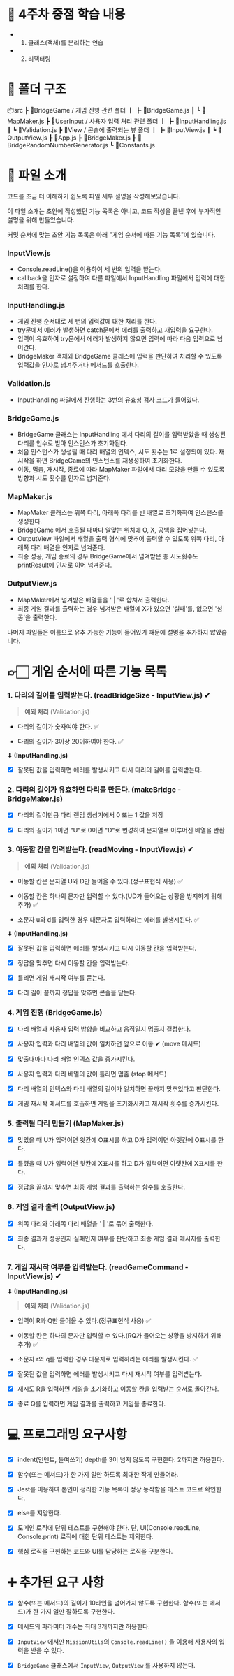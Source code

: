 # 📌 4주차 중점 학습 내용

* 1. 클래스(객체)를 분리하는 연습

* 2. 리팩터링

# 📁 폴더 구조

📦src
 ┣ 📂BridgeGame / 게임 진행 관련 폴더
 ┃ ┣ 📜BridgeGame.js 
 ┃ ┗ 📜MapMaker.js
 ┣ 📂UserInput / 사용자 입력 처리 관련 폴더
 ┃ ┣ 📜InputHandling.js
 ┃ ┗ 📜Validation.js
 ┣ 📂View / 콘솔에 출력되는 뷰 폴더
 ┃ ┣ 📜InputView.js
 ┃ ┗ 📜OutputView.js
 ┣ 📜App.js
 ┣ 📜BridgeMaker.js
 ┣ 📜BridgeRandomNumberGenerator.js
 ┗ 📜Constants.js

# 📝 파일 소개

코드를 조금 더 이해하기 쉽도록 파일 세부 설명을 작성해보았습니다.

이 파일 소개는 초안에 작성했던 기능 목록은 아니고, 코드 작성을 끝낸 후에 부가적인 설명을 위해 만들었습니다.

커밋 순서에 맞는 초안 기능 목록은 아래 "게임 순서에 따른 기능 목록"에 있습니다.

### InputView.js 

  * Console.readLine()을 이용하여 세 번의 입력을 받는다.
  * callback을 인자로 설정하여 다른 파일에서 InputHandling 파일에서 입력에 대한 처리를 한다.

### InputHandling.js

  * 게임 진행 순서대로 세 번의 입력값에 대한 처리를 한다.
  * try문에서 에러가 발생하면 catch문에서 에러를 출력하고 재입력을 요구한다.
  * 입력이 유효하여 try문에서 에러가 발생하지 않으면 입력에 따라 다음 입력으로 넘어간다.
  * BridgeMaker 객체와 BridgeGame 클래스에 입력을 판단하여 처리할 수 있도록 입력값을 인자로 넘겨주거나 메서드를 호출한다.

### Validation.js

  * InputHandling 파일에서 진행하는 3번의 유효성 검사 코드가 들어있다.

### BridgeGame.js

  * BridgeGame 클래스는 InputHandling 에서 다리의 길이를 입력받았을 때 생성된 다리를 인수로 받아 인스턴스가 초기화된다.
  * 처음 인스턴스가 생성될 때 다리 배열의 인덱스, 시도 횟수는 1로 설정되어 있다. 재시작을 하면 BridgeGame의 인스턴스를 재생성하여 초기화한다.
  * 이동, 멈춤, 재시작, 종료에 따라 MapMaker 파일에서 다리 모양을 만들 수 있도록 방향과 시도 횟수를 인자로 넘겨준다.

### MapMaker.js

  * MapMaker 클래스는 위쪽 다리, 아래쪽 다리를 빈 배열로 초기화하여 인스턴스를 생성한다.
  * BridgeGame 에서 호출될 때마다 알맞는 위치에 O, X, 공백을 집어넣는다.
  * OutputView 파일에서 배열을 출력 형식에 맞추어 출력할 수 있도록 위쪽 다리, 아래쪽 다리 배열을 인자로 넘겨준다.
  * 최종 성공, 게임 종료의 경우 BridgeGame에서 넘겨받은 총 시도횟수도 printResult에 인자로 이어 넘겨준다.

### OutputView.js

  * MapMaker에서 넘겨받은 배열들을 ' | '로 합쳐서 출력한다.
  * 최종 게임 결과를 출력하는 경우 넘겨받은 배열에 X가 있으면 '실패'를, 없으면 '성공'을 출력한다.

나머지 파일들은 이름으로 유추 가능한 기능이 들어있기 때문에 설명을 추가하지 않았습니다.

# 👉🏻 게임 순서에 따른 기능 목록

### 1. 다리의 길이를 입력받는다. (readBridgeSize - InputView.js) ✔
  
> **예외 처리** (Validation.js)
    
  * 다리의 길이가 숫자여야 한다. ✅

  * 다리의 길이가 3이상 20이하여야 한다. ✅

**⬇ (InputHandling.js)**

  - [x] 잘못된 값을 입력하면 에러를 발생시키고 다시 다리의 길이를 입력받는다.

### 2. 다리의 길이가 유효하면 다리를 만든다. (makeBridge - BridgeMaker.js)

  - [x] 다리의 길이만큼 다리 랜덤 생성기에서 0 또는 1 값을 저장

  - [x] 다리의 길이가 1이면 "U"로 0이면 "D"로 변경하여 문자열로 이루어진 배열을 반환

### 3. 이동할 칸을 입력받는다. (readMoving - InputView.js) ✔

  > **예외 처리** (Validation.js)

  * 이동할 칸은 문자열 U와 D만 들어올 수 있다.(정규표현식 사용) ✅

  * 이동할 칸은 하나의 문자만 입력할 수 있다.(UD가 들어오는 상황을 방지하기 위해 추가) ✅

  * 소문자 u와 d를 입력한 경우 대문자로 입력하라는 에러를 발생시킨다. ✅

**⬇ (InputHandling.js)**

  - [x] 잘못된 값을 입력하면 에러를 발생시키고 다시 이동할 칸을 입력받는다. 

  - [x] 정답을 맞추면 다시 이동할 칸을 입력받는다.

  - [x] 틀리면 게임 재시작 여부를 묻는다.

  - [x] 다리 길이 끝까지 정답을 맞추면 콘솔을 닫는다.

### 4. 게임 진행 (BridgeGame.js) 

  - [x] 다리 배열과 사용자 입력 방향을 비교하고 움직일지 멈출지 결정한다.

  - [x] 사용자 입력과 다리 배열의 값이 일치하면 앞으로 이동 ✔ (move 메서드)

  - [x] 맞출때마다 다리 배열 인덱스 값을 증가시킨다.

  - [x] 사용자 입력과 다리 배열의 값이 틀리면 멈춤 (stop 메서드)
  
  - [x] 다리 배열의 인덱스와 다리 배열의 길이가 일치하면 끝까지 맞추었다고 판단한다.

  - [x] 게임 재시작 메서드를 호출하면 게임을 초기화시키고 재시작 횟수를 증가시킨다.

### 5. 출력될 다리 만들기 (MapMaker.js)

  - [x] 맞았을 때 U가 입력이면 윗칸에 O표시를 하고 D가 입력이면 아랫칸에 O표시를 한다.

  - [x] 틀렸을 때 U가 입력이면 윗칸에 X표시를 하고 D가 입력이면 아랫칸에 X표시를 한다.

  - [x] 정답을 끝까지 맞추면 최종 게임 결과를 출력하는 함수를 호출한다.

### 6. 게임 결과 출력 (OutputView.js)

  - [x] 위쪽 다리와 아래쪽 다리 배열을 ' | '로 묶어 출력한다.

  - [x] 최종 결과가 성공인지 실패인지 여부를 판단하고 최종 게임 결과 메시지를 출력한다.

### 7. 게임 재시작 여부를 입력받는다. (readGameCommand - InputView.js) ✔

**⬇ (InputHandling.js)**

  > **예외 처리** (Validation.js)

  * 입력이 R과 Q만 들어올 수 있다.(정규표현식 사용) ✅

  * 이동할 칸은 하나의 문자만 입력할 수 있다.(RQ가 들어오는 상황을 방지하기 위해 추가) ✅

  * 소문자 r와 q를 입력한 경우 대문자로 입력하라는 에러를 발생시킨다. ✅

  - [x] 잘못된 값을 입력하면 에러를 발생시키고 다시 재시작 여부를 입력받는다.

  - [x] 재시도 R을 입력하면 게임을 초기화하고 이동할 칸을 입력받는 순서로 돌아간다.

  - [x] 종료 Q를 입력하면 게임 결과를 출력하고 게임을 종료한다. 

# 💻 프로그래밍 요구사항 

- [x] indent(인덴트, 들여쓰기) depth를 3이 넘지 않도록 구현한다. 2까지만 허용한다.

- [x] 함수(또는 메서드)가 한 가지 일만 하도록 최대한 작게 만들어라.

- [x] Jest를 이용하여 본인이 정리한 기능 목록이 정상 동작함을 테스트 코드로 확인한다.

- [x] else를 지양한다.
  
- [x] 도메인 로직에 단위 테스트를 구현해야 한다. 단, UI(Console.readLine, Console.print) 로직에 대한 단위 테스트는 제외한다.
  
- [x] 핵심 로직을 구현하는 코드와 UI를 담당하는 로직을 구분한다.

# ➕ 추가된 요구 사항

- [x] 함수(또는 메서드)의 길이가 10라인을 넘어가지 않도록 구현한다. 함수(또는 메서드)가 한 가지 일만 잘하도록 구현한다.

- [x] 메서드의 파라미터 개수는 최대 3개까지만 허용한다.

- [x] `InputView` 에서만 `MissionUtils`의 `Console.readLine()` 을 이용해 사용자의 입력을 받을 수 있다.

- [x] `BridgeGame` 클래스에서 `InputView`, `OutputView` 를 사용하지 않는다.